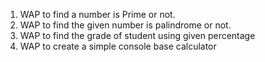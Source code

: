 1.	WAP to find a number is Prime or not.
2.	WAP to find the given number is palindrome or not.
3.	WAP to find the grade of student using given percentage
4.	WAP to create a simple console base calculator
